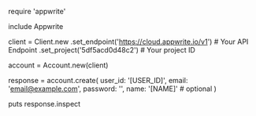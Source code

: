 require 'appwrite'

include Appwrite

client = Client.new
    .set_endpoint('https://cloud.appwrite.io/v1') # Your API Endpoint
    .set_project('5df5acd0d48c2') # Your project ID

account = Account.new(client)

response = account.create(
    user_id: '[USER_ID]',
    email: 'email@example.com',
    password: '',
    name: '[NAME]' # optional
)

puts response.inspect
